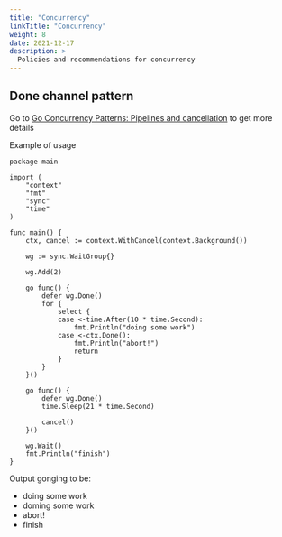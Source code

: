 ```yaml
---
title: "Concurrency"
linkTitle: "Concurrency"
weight: 8
date: 2021-12-17
description: >
  Policies and recommendations for concurrency 
---
```


## Done channel pattern

Go to [Go Concurrency Patterns: Pipelines and cancellation](https://go.dev/blog/pipelines) to get more details

Example of usage

``` golang
package main

import (
	"context"
	"fmt"
	"sync"
	"time"
)

func main() {
	ctx, cancel := context.WithCancel(context.Background())

	wg := sync.WaitGroup{}

	wg.Add(2)

	go func() {
		defer wg.Done()
		for {
			select {
			case <-time.After(10 * time.Second):
				fmt.Println("doing some work")
			case <-ctx.Done():
				fmt.Println("abort!")
				return
			}
		}
	}()

	go func() {
		defer wg.Done()
		time.Sleep(21 * time.Second)

		cancel()
	}()

	wg.Wait()
	fmt.Println("finish")
}

```

Output gonging to be:
- doing some work
- doming some work
- abort!
- finish
